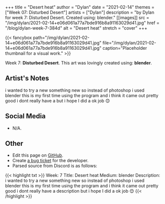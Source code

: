 +++
title =       "Desert heat"
author =      "Dylan"
date =        "2021-02-14"
themes =      ["Week 07: Disturbed Desert"]
artists =     ["Dylan"]
description = "by Dylan for week 7: Disturbed Desert. Created using: blender."
[[images]]
              src = "/img/dylan/2021-02-14+e06d061a77a7bde916b8a91163029d41.jpg"
              href = "/blog/dylan-week-7-384d"
              alt = "Desert heat"
              stretch = "cover"
+++


{{< fancybox path="/img/dylan/2021-02-14+e06d061a77a7bde916b8a91163029d41.jpg" file="/img/dylan/2021-02-14+e06d061a77a7bde916b8a91163029d41.jpg" caption="Placeholder thumbnail for a visual work." >}}


Week 7: **Disturbed Desert**. This art was lovingly created using: **blender**.

## Artist's Notes

i wanted to try a new something new so instead of photoshop i used blender this is my first time using the program and i think it came out pretty good i dont really have a but i hope I did a ok job 😊

## Social Media

- N/A.

## Other

- Edit this page on [GitHub](https://github.com/teaminkling/web-refresh/edit/main/content/blog/dylan-week-7-384d.md).
- Create [a bug ticket](https://github.com/teaminkling/web-refresh/issues/new?assignees=&labels=bug&template=problem-report.md&title=) for the developer.
- Parsed source from Discord is as follows:

{{< highlight txt >}}
Week: 7
Title:  Desert heat
Medium:  blender
Description:  i wanted to try a new something new so instead of photoshop i used blender this is my first time using the program and i think it came out pretty good i dont really have a description but i hope I did a ok job 😊
{{< /highlight >}}